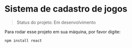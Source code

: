 <h1>Sistema de cadastro de jogos</h1>

> Status do projeto: Em desenvolvimento

Para rodar esse projeto em sua máquina, por favor digite:
```
npm install react
```
